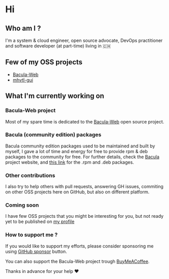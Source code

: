 # Hi

## Who am I ?

I'm a system & cloud engineer, open source advocate, DevOps practitioner and software developer (at part-time) living in :switzerland: 

## Few of my OSS projects

- [Bacula-Web](https://www.bacula-web.org)
- [mhvtl-gui](https://github.com/dfranco/mhvtl-gui)

## What I'm currently working on

### Bacula-Web project

Most of my spare time is dedicated to the [Bacula-Web](https://www.bacula-web.org) open source project.

### Bacula (community edition) packages

Bacula community edition packages used to be maintained and built by myself, I gave a lot of time and energy for free to provide rpm & deb packages to the
community for free.
For further details, check the [Bacula](https://wwww.bacula.org) project website, and [this link](https://www.bacula.org/bacula-binary-package-download/) for the
.rpm and .deb packages.

### Other contributions

I also try to help others with pull requests, answering GH issues, commiting on other OSS projects here on GitHub, but also on different platform.

### Coming soon

I have few OSS projects that you might be interesting for you, but not ready yet to be published on [my profile](https://github.com/dfranco)

### How to support me ?

If you would like to support my efforts, please consider sponsoring me using [GitHub sponsor](https://github.com/sponsors/dfranco) button.

You can also support the Bacula-Web project trough [BuyMeACoffee](https://buymeacoffee.com/baculaweb).

Thanks in advance for your help :heart: